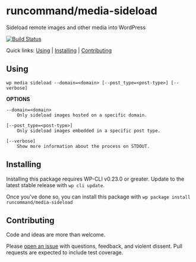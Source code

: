 runcommand/media-sideload
=========================

Sideload remote images and other media into WordPress

[![Build Status](https://travis-ci.org/runcommand/media-sideload.svg?branch=master)](https://travis-ci.org/runcommand/media-sideload)

Quick links: [Using](#using) | [Installing](#installing) | [Contributing](#contributing)

## Using


~~~
wp media sideload --domain=<domain> [--post_type=<post-type>] [--verbose]
~~~

**OPTIONS**

	--domain=<domain>
		Only sideload images hosted on a specific domain.

	[--post_type=<post-type>]
		Only sideload images embedded in a specific post type.

	[--verbose]
		Show more information about the process on STDOUT.



## Installing

Installing this package requires WP-CLI v0.23.0 or greater. Update to the latest stable release with `wp cli update`.

Once you've done so, you can install this package with `wp package install runcommand/media-sideload`

## Contributing

Code and ideas are more than welcome.

Please [open an issue](https://github.com/runcommand/media-sideload/issues) with questions, feedback, and violent dissent. Pull requests are expected to include test coverage.
